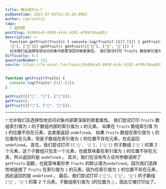 ```yaml
---
title: 输出是什么？
pubDatetime: 2021-07-03T22:35:20.000Z
author: caorushizi
tags:
  - 选择题
postSlug: 91d69ce5-0958-4c4c-b181-ef99c58aa053
description: >-
  function getFruit(fruits) { console.log(fruits?.[1]?.[1]) } getFruit([['🍊',
  '🍌'], ['🍍']]) getFruit() getFruit([['🍍'], ['🍊', '🍌']]) ?
  允许我们去选择性地访问对象内部更深层的嵌套属性。 我们尝试打印 fruits 数组索引值为 1 的子数组内部的索引值为 1
difficulty: 0.5
questionNumber: 151
source: https://fe.ecool.fun/topic/91d69ce5-0958-4c4c-b181-ef99c58aa053
---
```


```javascript
function getFruit(fruits) {
  console.log(fruits?.[1]?.[1]);
}

getFruit([["🍊", "🍌"], ["🍍"]]);
getFruit();
getFruit([["🍍"], ["🍊", "🍌"]]);
```

---

`?` 允许我们去选择性地访问对象内部更深层的嵌套属性。 我们尝试打印 `fruits` 数组索引值为 `1` 的子数组内部的索引值为 `1` 的元素。 如果在 `fruits` 数组索引值 为 `1` 的位置不存在元素，会直接返回 `undefined`。 如果 `fruits` 数组在索引值为 `1` 的位置存在元素，但是子数组在索引值为 `1` 的位置不存在元素，也会返回 `undefined`。
首先，我们尝试打印 `[['🍊', '🍌'], ['🍍']]` 的子数组 `['🍍']` 的第 2 个元素。这个子数组只包含一个元素，也就意味着在索引值为 `1` 的位置不存在元素，所以返回的是 `undefined` 。
其次，我们在没有传入任何参数调用了 `getFruits` 函数，也就意味着形参 `fruits` 的默认值为`undefined`。因为我们选择性地链接了 `fruits` 在索引值为 `1` 的元素，因为在索引值为 `1` 的位置不存在元素，因此返回的是 `undefined` 。
最后，我们尝试打印 `['🍍'], ['🍊', '🍌']` 的子数组 `['🍊', '🍌']` 的第 2 个元素。子数组索引值为 `1`的位置为 `🍌` ，因此它被打印出了。
